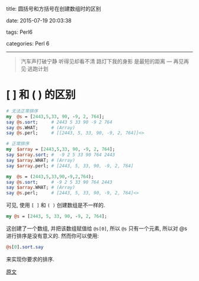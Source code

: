 title: 圆括号和方括号在创建数组时的区别

date: 2015-07-19 20:03:38

tags: Perl6

categories: Perl 6

------

<blockquote class="blockquote-center">汽车声打破宁静  听得见却看不清  路灯下我的身影 是最短的距离
— 再见再见·逃跑计划
</blockquote>

# [ ] 和 ( ) 的区别

``` perl
# 无法正常排序
my  @s = [2443,5,33, 90, -9, 2, 764];
say @s.sort;     # 2443 5 33 90 -9 2 764 
say @s.WHAT;     # (Array)
say @s.perl;     # [[2443, 5, 33, 90, -9, 2, 764]]<>

# 正常排序
my  $array = [2443,5,33, 90, -9, 2, 764];
say $array.sort; #  -9 2 5 33 90 764 2443
say $array.WHAT; # (Array)
say $array.perl; # [2443, 5, 33, 90, -9, 2, 764]

my  @s = (2443,5,33,90,-9,2,764); 
say @s.sort;     # -9 2 5 33 90 764 2443
say $array.WHAT; # (Array)
say @s.perl;     # [2443, 5, 33, 90, -9, 2, 764]<>

```

可见, 使用 `[ ]` 和 `( )` 创建数组是不一样的.

``` perl
my @s = [2443, 5, 33, 90, -9, 2, 764];
```



这创建了一个数组, 并把该数组赋值给 `@s[0]`, 所以 `@s` 只有一个元素, 所以对 @s 进行排序是没有意义的. 然而你可以使用:

``` perl
@s[0].sort.say
```

来实现你要求的排序.

[原文](http://chenyf.gitcafe.io)
